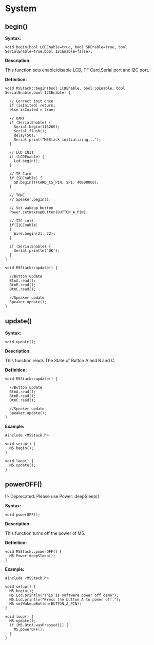 # System

## begin()

**Syntax:**

`void begin(bool LCDEnable=true, bool SDEnable=true, bool SerialEnable=true,bool I2CEnable=false);`

**Description:**

This function sets enable/disable LCD, TF Card,Serial port and I2C port.

**Definition:**

```arduino
void M5Stack::begin(bool LCDEnable, bool SDEnable, bool SerialEnable,bool I2CEnable) {

  // Correct init once
  if (isInited) return;
  else isInited = true;

  // UART
  if (SerialEnable) {
    Serial.begin(115200);
    Serial.flush();
    delay(50);
    Serial.print("M5Stack initializing...");
  }

  // LCD INIT
  if (LCDEnable) {
    Lcd.begin();
  }

  // TF Card
  if (SDEnable) {
    SD.begin(TFCARD_CS_PIN, SPI, 40000000);
  }

  // TONE
  // Speaker.begin();

  // Set wakeup button
  Power.setWakeupButton(BUTTON_A_PIN);

  // I2C init
  if(I2CEnable)
  {
    Wire.begin(21, 22);
  }

  if (SerialEnable) {
    Serial.println("OK");
  }
}

void M5Stack::update() {

  //Button update
  BtnA.read();
  BtnB.read();
  BtnC.read();

  //Speaker update
  Speaker.update();
}

```

## update()

**Syntax:**

`void update();`

**Description:**

This function reads The State of Button A and B and C.

**Definition:**

```arduino
void M5Stack::update() {

  //Button update
  BtnA.read();
  BtnB.read();
  BtnC.read();

  //Speaker update
  Speaker.update();
}
```

**Example:**

```arduino
#include <M5Stack.h>

void setup() {
  M5.begin();
}

void loop() {
  M5.update();
}
```

## powerOFF()

!> Deprecated: Please use Power::deepSleep()

**Syntax:**

`void powerOFF();`

**Description:**

This function turns off the power of M5.

**Definition:**

```arduino
void M5Stack::powerOFF() {
  M5.Power.deepSleep();
}
```

**Example:**

```arduino
#include <M5Stack.h>

void setup() {
  M5.begin();
  M5.Lcd.println("This is software power off demo");
  M5.Lcd.println("Press the button A to power off.");
  M5.setWakeupButton(BUTTON_A_PIN);
}

void loop() {
  M5.update();
  if (M5.BtnA.wasPressed()) {
    M5.powerOFF();
  }
}
```